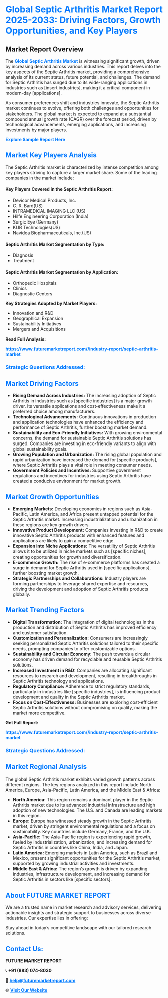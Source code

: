 <h1 style="color: #007BFF;">Global Septic Arthritis Market Report 2025-2033: Driving Factors, Growth Opportunities, and Key Players</h1>

<section id="overview">
<h2>Market Report Overview</h2>
<p>The <a href="https://www.futuremarketreport.com//industry-report/septic-arthritis-market" style="color: #007BFF; text-decoration: none;"><strong>Global Septic Arthritis Market</strong></a> is witnessing significant growth, driven by increasing demand across various industries. This report delves into the key aspects of the Septic Arthritis market, providing a comprehensive analysis of its current status, future potential, and challenges. The demand for Septic Arthritis has surged due to its wide-ranging applications in industries such as [insert industries], making it a critical component in modern-day [applications].</p>
<p>As consumer preferences shift and industries innovate, the Septic Arthritis market continues to evolve, offering both challenges and opportunities for stakeholders. The global market is expected to expand at a substantial compound annual growth rate (CAGR) over the forecast period, driven by technological advancements, emerging applications, and increasing investments by major players.</p>
</section>

<section id="overview">
<p><a href="https://www.futuremarketreport.com//request-sample/reportId=63040" style="color: #007BFF; text-decoration: none;"><strong>Explore Sample Report Here</strong></a></p>
</section>

<section id="key-players">
<h2 style="color: #007BFF;">Market Key Players Analysis</h2>
<p>The Septic Arthritis market is characterized by intense competition among key players striving to capture a larger market share. Some of the leading companies in the market include:</p>
<h4>Key Players Covered in the Septic Arthritis Report:</h4>
<ul><li>Devicor Medical Products, Inc.</li><li>C. R. Bard(US)</li><li>INTRAMEDICAL IMAGING LLC (US)</li><li>Hilfe Engineering Corporation (India)</li><li>Surgic Eye (Germany)</li><li>KUB Technologies(US)</li><li>Navidea Biopharmaceuticals, Inc.(US)</li></ul>
<h4>Septic Arthritis Market Segmentation by Type:</h4>
<ul><li>Diagnosis</li><li>Treatment</li></ul>

<h4>Septic Arthritis Market Segmentation by Application:</h4>
<ul><li>Orthopedic Hospitals</li><li>Clinics</li><li>Diagnostic Centers</li></ul>
<p><strong>Key Strategies Adopted by Market Players:</strong></p>
<ul>
<li>Innovation and R&D</li>
<li>Geographical Expansion</li>
<li>Sustainability Initiatives</li>
<li>Mergers and Acquisitions</li>
</ul>
</section>

<section>
<p><strong>Read Full Analysis: </strong></p><a href="https://www.futuremarketreport.com//industry-report/septic-arthritis-market" style="color: #007BFF; text-decoration: none;"><strong>https://www.futuremarketreport.com//industry-report/septic-arthritis-market</strong></a>
<h3 style="color: #007BFF;">Strategic Questions Addressed:</h3>
</section>

<section id="driving-factors">
<h2 style="color: #007BFF;">Market Driving Factors</h2>
<ul>
<li><strong>Rising Demand Across Industries:</strong> The increasing adoption of Septic Arthritis in industries such as [specific industries] is a major growth driver. Its versatile applications and cost-effectiveness make it a preferred choice among manufacturers.</li>
<li><strong>Technological Advancements:</strong> Continuous innovations in production and application technologies have enhanced the efficiency and performance of Septic Arthritis, further boosting market demand.</li>
<li><strong>Sustainability and Eco-Friendly Initiatives:</strong> With growing environmental concerns, the demand for sustainable Septic Arthritis solutions has surged. Companies are investing in eco-friendly variants to align with global sustainability goals.</li>
<li><strong>Growing Population and Urbanization:</strong> The rising global population and rapid urbanization have increased the demand for [specific products], where Septic Arthritis plays a vital role in meeting consumer needs.</li>
<li><strong>Government Policies and Incentives:</strong> Supportive government regulations and incentives for industries using Septic Arthritis have created a conducive environment for market growth.</li>
</ul>
</section>

<section id="growth-opportunities">
<h2 style="color: #007BFF;">Market Growth Opportunities</h2>
<ul>
<li><strong>Emerging Markets:</strong> Developing economies in regions such as Asia-Pacific, Latin America, and Africa present untapped potential for the Septic Arthritis market. Increasing industrialization and urbanization in these regions are key growth drivers.</li>
<li><strong>Innovative Product Development:</strong> Companies investing in R&D to create innovative Septic Arthritis products with enhanced features and applications are likely to gain a competitive edge.</li>
<li><strong>Expansion into Niche Applications:</strong> The versatility of Septic Arthritis allows it to be utilized in niche markets such as [specific niches], creating opportunities for growth and diversification.</li>
<li><strong>E-commerce Growth:</strong> The rise of e-commerce platforms has created a surge in demand for Septic Arthritis used in [specific applications], further boosting market growth.</li>
<li><strong>Strategic Partnerships and Collaborations:</strong> Industry players are forming partnerships to leverage shared expertise and resources, driving the development and adoption of Septic Arthritis products globally.</li>
</ul>
</section>

<section id="trending-factors">
<h2 style="color: #007BFF;">Market Trending Factors</h2>
<ul>
<li><strong>Digital Transformation:</strong> The integration of digital technologies in the production and distribution of Septic Arthritis has improved efficiency and customer satisfaction.</li>
<li><strong>Customization and Personalization:</strong> Consumers are increasingly seeking personalized Septic Arthritis solutions tailored to their specific needs, prompting companies to offer customizable options.</li>
<li><strong>Sustainability and Circular Economy:</strong> The push towards a circular economy has driven demand for recyclable and reusable Septic Arthritis solutions.</li>
<li><strong>Increased Investment in R&D:</strong> Companies are allocating significant resources to research and development, resulting in breakthroughs in Septic Arthritis technology and applications.</li>
<li><strong>Regulatory Compliance:</strong> Adherence to strict regulatory standards, particularly in industries like [specific industries], is influencing product development and quality in the Septic Arthritis market.</li>
<li><strong>Focus on Cost-Effectiveness:</strong> Businesses are exploring cost-efficient Septic Arthritis solutions without compromising on quality, making the market more competitive.</li>
</ul>
</section>

<section>
<p><strong>Get Full Report: </strong></p><a href="https://www.futuremarketreport.com//industry-report/septic-arthritis-market" style="color: #007BFF; text-decoration: none;"><strong>https://www.futuremarketreport.com//industry-report/septic-arthritis-market</strong></a>
<h3 style="color: #007BFF;">Strategic Questions Addressed:</h3>
</section>


<section id="regional-analysis">
<h2 style="color: #007BFF;">Market Regional Analysis</h2>
<p>The global Septic Arthritis market exhibits varied growth patterns across different regions. The key regions analyzed in this report include North America, Europe, Asia-Pacific, Latin America, and the Middle East & Africa:</p>
<ul>
<li><strong>North America:</strong> This region remains a dominant player in the Septic Arthritis market due to its advanced industrial infrastructure and high adoption of new technologies. The U.S. and Canada are leading markets in this region.</li>
<li><strong>Europe:</strong> Europe has witnessed steady growth in the Septic Arthritis market, driven by stringent environmental regulations and a focus on sustainability. Key countries include Germany, France, and the U.K.</li>
<li><strong>Asia-Pacific:</strong> The Asia-Pacific region is experiencing rapid growth, fueled by industrialization, urbanization, and increasing demand for Septic Arthritis in countries like China, India, and Japan.</li>
<li><strong>Latin America:</strong> Emerging markets in Latin America, such as Brazil and Mexico, present significant opportunities for the Septic Arthritis market, supported by growing industrial activities and investments.</li>
<li><strong>Middle East & Africa:</strong> The region’s growth is driven by expanding industries, infrastructure development, and increasing demand for Septic Arthritis in sectors like [specific sectors].</li>
</ul>
</section>

<footer>
<h2 style="color: #007BFF;">About FUTURE MARKET REPORT</h2>
<p>We are a trusted name in market research and advisory services, delivering actionable insights and strategic support to businesses across diverse industries. Our expertise lies in offering:</p>

<p>Stay ahead in today’s competitive landscape with our tailored research solutions.</p>

<h2 style="color: #007BFF;">Contact Us:</h2>
<p><strong>FUTURE MARKET REPORT</strong></p>
<p>📞 <strong>+91 (883) 074-8030</strong></p>
<p>📧 <strong><a href="mailto:help@futuremarketreport.com" style="color: #007BFF;">help@futuremarketreport.com</a></strong></p>
<p>🌐 <strong><a href="https://www.futuremarketreport.com/" style="color: #007BFF;">Visit Our Website</a></strong></p>
</footer>
